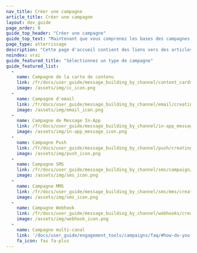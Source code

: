 ```yaml
---
nav_title: Créer une campagne
article_title: Créer une campagne
layout: dev_guide
page_order: 0
guide_top_header: "Créer une campagne"
guide_top_text: "Maintenant que vous comprenez les bases des campagnes au Brésil, consultez les différents <a href='/docs/user_guide/message_building_by_channel/'>canaux de messagerie</a> disponibles pour vous aider à décider quel type de messages vous souhaitez envoyer ! Sélectionnez un canal de messagerie dans la liste ci-dessous pour apprendre à créer et à composer une campagne de messagerie unique de ce type, ou combinez des types en créant une campagne multicanal.<br><br>Nous vous recommandons également de consulter notre cours LAB <a href='https://lab.braze.com/campaign-setup-delivery-targeting-conversions'>Configuration de la Campagne</a>!"
page_type: atterrissage
description: "Cette page d'accueil contient des liens vers des articles sur la façon de créer des campagnes pour différents canaux de messagerie Braze."
noindex: vrai
guide_featured_title: "Sélectionnez un type de campagne"
guide_featured_list:
  - 
    name: Campagne de la carte de contenu
    link: /fr/docs/user_guide/message_building_by_channel/content_cards/create/
    image: /assets/img/cc_icon.png
  - 
    name: Campagne d'email
    link: /fr/docs/user_guide/message_building_by_channel/email/creating_an_email_campaign/
    image: /assets/img/email_icon.png
  - 
    name: Campagne de Message In-App
    link: /fr/docs/user_guide/message_building_by_channel/in-app_messages/create/
    image: /assets/img/in-app_message_icon.png
  - 
    name: Campagne Push
    link: /fr/docs/user_guide/message_building_by_channel/push/creating_a_push_message/
    image: /assets/img/push_icon.png
  - 
    name: Campagne SMS
    link: /fr/docs/user_guide/message_building_by_channel/sms/campaign/create/
    image: /assets/img/sms_icon.png
  - 
    name: Campagne MMS
    link: /fr/docs/user_guide/message_building_by_channel/sms/mms/create/
    image: /assets/img/sms_icon.png
  - 
    name: Campagne Webhook
    link: /fr/docs/user_guide/message_building_by_channel/webhooks/creating_a_webhook/
    image: /assets/img/webhook_icon.png
  - 
    name: Campagne multi-canal
    link: '/docs/user_guide/engagement_tools/campaigns/faq/#how-do-you-create-a-multichannel-campaign'
    fa_icon: fas fa-plus
---
```


